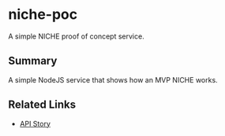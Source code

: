 # niche-poc

A simple NICHE proof of concept service.

## Summary
A simple NodeJS service that shows how an MVP NICHE works.

## Related Links

 * [API Story](assets/api-story.md)


